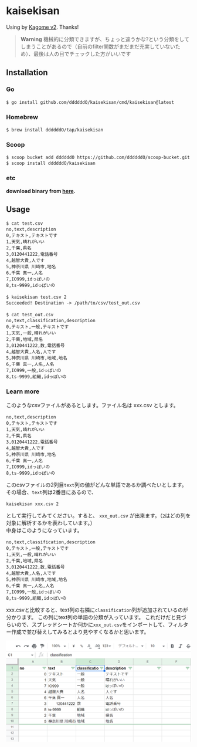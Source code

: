 # kaisekisan

Using by [Kagome v2](https://github.com/ikawaha/kagome). Thanks!

> **Warning**
機械的に分類できますが、ちょっと違うかな?という分類をしてしまうことがあるので（自前のfilter関数がまだまだ充実していないため）、最後は人の目でチェックした方がいいです

## Installation

### Go

```console
$ go install github.com/ddddddO/kaisekisan/cmd/kaisekisan@latest
```

### Homebrew
```console
$ brew install ddddddO/tap/kaisekisan
```

### Scoop
```console
$ scoop bucket add ddddddO https://github.com/ddddddO/scoop-bucket.git
$ scoop install ddddddO/kaisekisan
```

### etc

**download binary from [here](https://github.com/ddddddO/kaisekisan/releases).**

## Usage

```console
$ cat test.csv
no,text,description
0,テキスト,テキストです
1,天気,晴れがいい
2,千葉,県名
3,0120441222,電話番号
4,越智大貴,人です
5,神奈川県 川崎市,地名
6,千葉 真一,人名
7,IO999,idっぽいの
8,ts-9999,idっぽいの

$ kaisekisan test.csv 2
Succeeded! Destination -> /path/to/csv/test_out.csv

$ cat test_out.csv
no,text,classification,description
0,テキスト,一般,テキストです
1,天気,一般,晴れがいい
2,千葉,地域,県名
3,0120441222,数,電話番号
4,越智大貴,人名,人です
5,神奈川県 川崎市,地域,地名
6,千葉 真一,人名,人名
7,IO999,一般,idっぽいの
8,ts-9999,組織,idっぽいの
```

### Learn more

このようなcsvファイルがあるとします。ファイル名は xxx.csv とします。
```console
no,text,description
0,テキスト,テキストです
1,天気,晴れがいい
2,千葉,県名
3,0120441222,電話番号
4,越智大貴,人です
5,神奈川県 川崎市,地名
6,千葉 真一,人名
7,IO999,idっぽいの
8,ts-9999,idっぽいの
```

このcsvファイルの2列目`text`列の値がどんな単語であるか調べたいとします。
その場合、`text`列は2番目にあるので、

```console
kaisekisan xxx.csv 2
```

として実行してみてください。すると、 `xxx_out.csv` が出来ます。（`2`はどの列を対象に解析するかを表わしています。）<br>
中身はこのようになっています。

```console
no,text,classification,description
0,テキスト,一般,テキストです
1,天気,一般,晴れがいい
2,千葉,地域,県名
3,0120441222,数,電話番号
4,越智大貴,人名,人です
5,神奈川県 川崎市,地域,地名
6,千葉 真一,人名,人名
7,IO999,一般,idっぽいの
8,ts-9999,組織,idっぽいの
```

xxx.csvと比較すると、text列の右隣に`classification`列が追加されているのが分かります。
この列にtext列の単語の分類が入っています。
これだけだと見づらいので、スプレッドシートか何かに`xxx_out.csv`をインポートして、フィルター作成で並び替えしてみるとより見やすくなるかと思います。

![](spreadseet.png)
